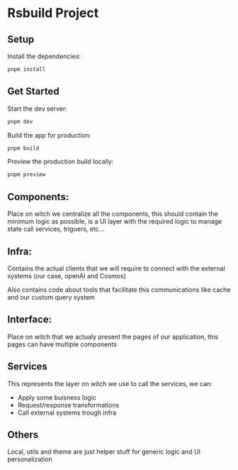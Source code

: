 # Rsbuild Project

## Setup

Install the dependencies:

```bash
pnpm install
```

## Get Started

Start the dev server:

```bash
pnpm dev
```

Build the app for production:

```bash
pnpm build
```

Preview the production build locally:

```bash
pnpm preview
```

## Components:

Place on witch we centralize all the components, this should contain the minimum logic as possible, is a UI layer with the required logic to manage state call services, triguers, etc...

## Infra:

Contains the actual clients that we will require to connect with the external systems (our case, openAI and Cosmos)

Also contains code about tools that facilitate this communications like cache and our custom query system

## Interface:

Place on witch that we actualy present the pages of our application, this pages can have multiple components

## Services

This represents the layer on witch we use to call the services, we can:
-  Apply some buisness logic
-  Request/response transformations
-  Call external systems trough infra



## Others

Local, utils and theme are just helper stuff for generic logic and UI personalization
